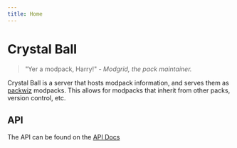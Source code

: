 ```yaml
---
title: Home
---
```


# Crystal Ball

> "Yer a modpack, Harry!" - _Modgrid, the pack maintainer._

Crystal Ball is a server that hosts modpack information, and serves them as [packwiz](https://packwiz.infra.link/) modpacks. This allows for modpacks that inherit from other packs, version control, etc.

## API

The API can be found on the [API Docs](docs/index.md)
